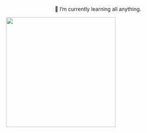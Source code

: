 <p><center>🌱 I’m currently learning all anything.</center></p>

<img src="https://github.com/iptodays/iptodays/assets/15830996/73d4e0ae-b7a8-431a-98c2-19e97bcfa45b" width="300">
